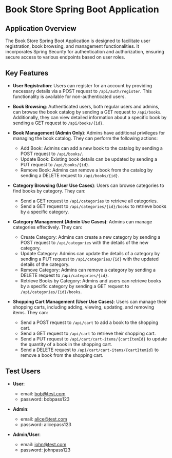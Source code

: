 # Book Store Spring Boot Application

## Application Overview

The Book Store Spring Boot Application is designed to facilitate user registration, book browsing, and management functionalities. It incorporates Spring Security for authentication and authorization, ensuring secure access to various endpoints based on user roles.

## Key Features

- **User Registration**: Users can register for an account by providing necessary details via a POST request to `/api/auth/register`. This functionality is available for non-authenticated users.

- **Book Browsing**: Authenticated users, both regular users and admins, can browse the book catalog by sending a GET request to `/api/books`. Additionally, they can view detailed information about a specific book by sending a GET request to `/api/books/{id}`.

- **Book Management (Admin Only)**: Admins have additional privileges for managing the book catalog. They can perform the following actions:
  - Add Book: Admins can add a new book to the catalog by sending a POST request to `/api/books/`.
  - Update Book: Existing book details can be updated by sending a PUT request to `/api/books/{id}`.
  - Remove Book: Admins can remove a book from the catalog by sending a DELETE request to `/api/books/{id}`.

- **Category Browsing (User Use Cases)**: Users can browse categories to find books by category. They can:
  - Send a GET request to `/api/categories` to retrieve all categories.
  - Send a GET request to `/api/categories/{id}/books` to retrieve books by a specific category.

- **Category Management (Admin Use Cases)**: Admins can manage categories effectively. They can:
  - Create Category: Admins can create a new category by sending a POST request to `/api/categories` with the details of the new category.
  - Update Category: Admins can update the details of a category by sending a PUT request to `/api/categories/{id}` with the updated details of the category.
  - Remove Category: Admins can remove a category by sending a DELETE request to `/api/categories/{id}`.
  - Retrieve Books by Category: Admins and users can retrieve books by a specific category by sending a GET request to `/api/categories/{id}/books`.

- **Shopping Cart Management (User Use Cases)**: Users can manage their shopping carts, including adding, viewing, updating, and removing items. They can:
  - Send a POST request to `/api/cart` to add a book to the shopping cart.
  - Send a GET request to `/api/cart` to retrieve their shopping cart.
  - Send a PUT request to `/api/cart/cart-items/{cartItemId}` to update the quantity of a book in the shopping cart.
  - Send a DELETE request to `/api/cart/cart-items/{cartItemId}` to remove a book from the shopping cart.

## Test Users

- **User**:
  - email: bob@test.com
  - password: bobpass123

- **Admin**:
  - email: alice@test.com
  - password: alicepass123

- **Admin/User**:
  - email: john@test.com
  - password: johnpass123
